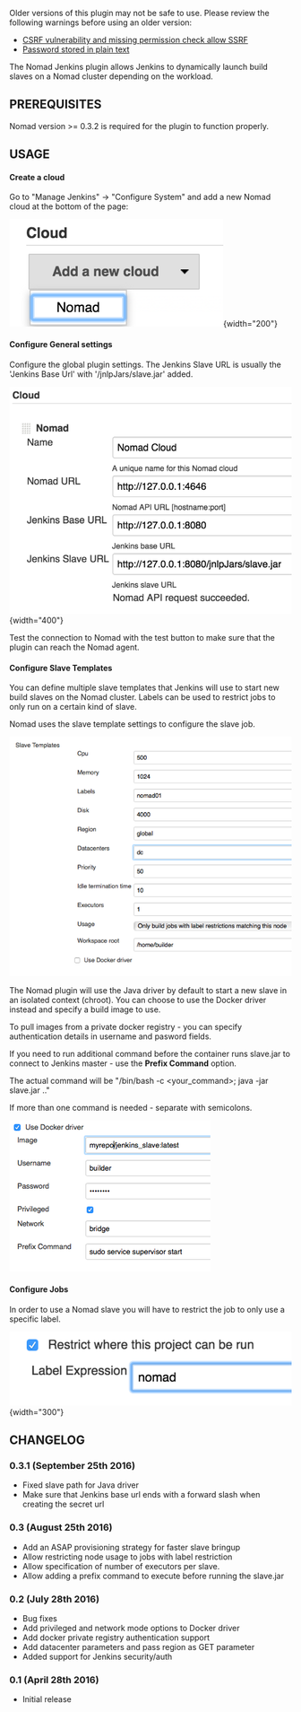Older versions of this plugin may not be safe to use. Please review the
following warnings before using an older version:

-   [CSRF vulnerability and missing permission check allow
    SSRF](https://jenkins.io/security/advisory/2019-04-03/#SECURITY-1058)
-   [Password stored in plain
    text](https://www.jenkins.io/security/advisory/2021-08-31/#SECURITY-2396)

  
The Nomad Jenkins plugin allows Jenkins to dynamically launch build
slaves on a Nomad cluster depending on the workload.

## PREREQUISITES

Nomad version \>= 0.3.2 is required for the plugin to function properly.

## USAGE

#### Create a cloud

Go to "Manage Jenkins" -\> "Configure System" and add a new Nomad cloud
at the bottom of the page:

![](docs/images/Screen_Shot_2016-04-30_at_10.13.53.png){width="200"}

#### Configure General settings

Configure the global plugin settings. The Jenkins Slave URL is usually
the 'Jenkins Base Url' with '/jnlpJars/slave.jar' added.

![](docs/images/Screen_Shot_2016-04-30_at_10.35.40.png){width="400"}

Test the connection to Nomad with the test button to make sure that the
plugin can reach the Nomad agent.

#### Configure Slave Templates

You can define multiple slave templates that Jenkins will use to start
new build slaves on the Nomad cluster. Labels can be used to restrict
jobs to only run on a certain kind of slave.

Nomad uses the slave template settings to configure the slave job.

![](docs/images/Screen_Shot_2016-08-25_at_3.58.44_PM.png)

The Nomad plugin will use the Java driver by default to start a new
slave in an isolated context (chroot). You can choose to use the Docker
driver instead and specify a build image to use.

To pull images from a private docker registry - you can specify
authentication details in username and pasword fields.

If you need to run additional command before the container runs
slave.jar to connect to Jenkins master - use the **Prefix Command**
option.

The actual command will be "/bin/bash -c \<your\_command\>; java -jar
slave.jar .."

If more than one command is needed - separate with semicolons.

![](docs/images/Screen_Shot_2016-08-25_at_4.12.00_PM.png)

#### Configure Jobs

In order to use a Nomad slave you will have to restrict the job to only
use a specific label.

![](docs/images/Screen_Shot_2016-04-30_at_10.52.25.png){width="300"}

## CHANGELOG

### 0.3.1 (September 25th 2016)

-   Fixed slave path for Java driver
-   Make sure that Jenkins base url ends with a forward slash when
    creating the secret url

### 0.3 (August 25th 2016)

-   Add an ASAP provisioning strategy for faster slave bringup
-   Allow restricting node usage to jobs with label restriction
-   Allow specification of number of executors per slave.
-   Allow adding a prefix command to execute before running the
    slave.jar

### 0.2 (July 28th 2016)

-   Bug fixes
-   Add privileged and network mode options to Docker driver
-   Add docker private registry authentication support
-   Add datacenter parameters and pass region as GET parameter
-   Added support for Jenkins security/auth

### 0.1 (April 28th 2016)

-   Initial release
